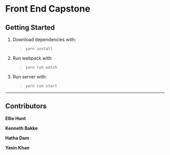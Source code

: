 # Front End Capstone

## Getting Started

1. Download dependencies with:

   > `yarn install`

2. Run webpack with:

   > `yarn run watch`

3. Run server with:
   > `yarn run start`

---

## Contributors

**Ellie Hunt**

**Kenneth Bakke**

**Hatha Dam**

**Yasin Khan**
